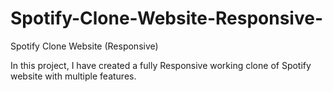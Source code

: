 # Spotify-Clone-Website-Responsive-
Spotify Clone Website (Responsive)

In this project, I have created a fully Responsive working clone of Spotify website with multiple features.

